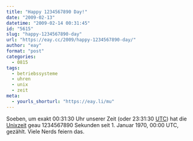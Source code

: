 ```yaml
---
title: "Happy 1234567890 Day!"
date: "2009-02-13"
datetime: "2009-02-14 00:31:45"
id: "5615"
slug: "happy-1234567890-day"
url: "https://eay.cc/2009/happy-1234567890-day/"
author: "eay"
format: "post"
categories:
  - 0815
tags:
  - betriebssysteme
  - uhren
  - unix
  - zeit
meta:
  - yourls_shorturl: "https://eay.li/mu"
---
```


Soeben, um exakt 00:31:30 Uhr unserer Zeit (oder 23:31:30 [UTC](http://de.wikipedia.org/wiki/Koordinierte_Weltzeit)) hat die [Unixzeit](http://de.wikipedia.org/wiki/Unixzeit) geau 1234567890 Sekunden seit 1. Januar 1970, 00:00 UTC, gezählt. Viele Nerds feiern das.
